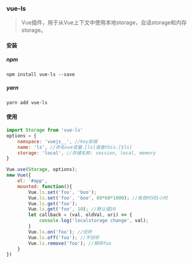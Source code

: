 ### vue-ls
> Vue插件，用于从Vue上下文中使用本地storage，会话storage和内存storage。  
#### 安装
##### npm
```
npm install vue-ls --save
```
##### yarn
```
yarn add vue-ls
```
#### 使用
```JavaScript
import Storage from 'vue-ls'
options = {
    namspace: 'vuejs__', //key前缀
    name: 'ls', //命名vue变量.[ls]或者this.[$ls]
    storage: 'local', //存储名称: session, local, memory
}

Vue.use(Storage, options);
new Vue({
    el: '#app',
    mounted: function(){
        Vue.ls.set('foo', 'boo');
        Vue.ls.set('foo', 'boo', 60*60*1000); //有效时间1小时
        Vue.ls.get('foo');
        Vue.ls.get('foo', 10); //默认值10
        let callback = (val, oldVal, uri) => {
            console.log('localstorage change', val);
        }
        Vue.ls.on('foo'); //侦听
        Vue.ls.off('foo'); //不侦听
        Vue.ls.remove('foo'); //移除foo
    }
})
```